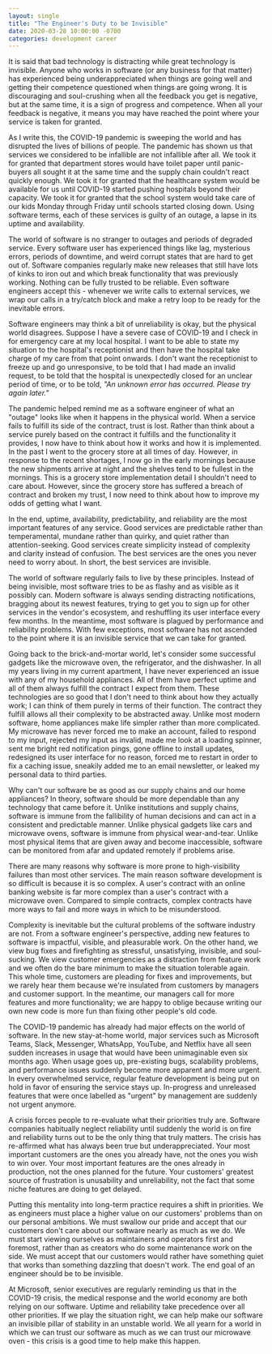 ```yaml
---
layout: single
title: "The Engineer's Duty to be Invisible"
date: 2020-03-28 10:00:00 -0700
categories: development career
---
```


It is said that bad technology is distracting while great technology is invisible.
Anyone who works in software (or any business for that matter) has experienced being underappreciated when things are going well and getting their competence questioned when things are going wrong.
It is discouraging and soul-crushing when all the feedback you get is negative, but at the same time, it is a sign of progress and competence.
When all your feedback is negative, it means you may have reached the point where your service is taken for granted.

As I write this, the COVID-19 pandemic is sweeping the world and has disrupted the lives of billions of people.
The pandemic has shown us that services we considered to be infallible are not infallible after all.
We took it for granted that department stores would have toilet paper until panic-buyers all sought it at the same time and the supply chain couldn't react quickly enough.
We took it for granted that the healthcare system would be available for us until COVID-19 started pushing hospitals beyond their capacity.
We took it for granted that the school system would take care of our kids Monday through Friday until schools started closing down.
Using software terms, each of these services is guilty of an outage, a lapse in its uptime and availability.

The world of software is no stranger to outages and periods of degraded service.
Every software user has experienced things like lag, mysterious errors, periods of downtime, and weird corrupt states that are hard to get out of.
Software companies regularly make new releases that still have lots of kinks to iron out and which break functionality that was previously working.
Nothing can be fully trusted to be reliable.
Even software engineers accept this - whenever we write calls to external services, we wrap our calls in a try/catch block and make a retry loop to be ready for the inevitable errors.

Software engineers may think a bit of unreliability is okay, but the physical world disagrees.
Suppose I have a severe case of COVID-19 and I check in for emergency care at my local hospital.
I want to be able to state my situation to the hospital's receptionist and then have the hospital take charge of my care from that point onwards.
I don't want the receptionist to freeze up and go unresponsive, to be told that I had made an invalid request, to be told that the hospital is unexpectedly closed for an unclear period of time, or to be told, *"An unknown error has occurred. Please try again later."*

The pandemic helped remind me as a software engineer of what an "outage" looks like when it happens in the physical world.
When a service fails to fulfill its side of the contract, trust is lost.
Rather than think about a service purely based on the contract it fulfills and the functionality it provides, I now have to think about how it works and how it is implemented.
In the past I went to the grocery store at all times of day.
However, in response to the recent shortages, I now go in the early mornings because the new shipments arrive at night and the shelves tend to be fullest in the mornings.
This is a grocery store implementation detail I shouldn't need to care about.
However, since the grocery store has suffered a breach of contract and broken my trust, I now need to think about how to improve my odds of getting what I want.

In the end, uptime, availability, predictability, and reliability are the most important features of any service.
Good services are predictable rather than temperamental, mundane rather than quirky, and quiet rather than attention-seeking.
Good services create simplicity instead of complexity and clarity instead of confusion.
The best services are the ones you never need to worry about.
In short, the best services are invisible.

The world of software regularly fails to live by these principles.
Instead of being invisible, most software tries to be as flashy and as visible as it possibly can.
Modern software is always sending distracting notifications, bragging about its newest features, trying to get you to sign up for other services in the vendor's ecosystem, and reshuffling its user interface every few months.
In the meantime, most software is plagued by performance and reliability problems.
With few exceptions, most software has not ascended to the point where it is an invisible service that we can take for granted.

Going back to the brick-and-mortar world, let's consider some successful gadgets like the microwave oven, the refrigerator, and the dishwasher.
In all my years living in my current apartment, I have never experienced an issue with any of my household appliances.
All of them have perfect uptime and all of them always fulfill the contract I expect from them.
These technologies are so good that I don't need to think about how they actually work; I can think of them purely in terms of their function.
The contract they fulfill allows all their complexity to be abstracted away.
Unlike most modern software, home appliances make life simpler rather than more complicated.
My microwave has never forced me to make an account, failed to respond to my input, rejected my input as invalid, made me look at a loading spinner, sent me bright red notification pings, gone offline to install updates, redesigned its user interface for no reason, forced me to restart in order to fix a caching issue, sneakily added me to an email newsletter, or leaked my personal data to third parties.

Why can't our software be as good as our supply chains and our home appliances?
In theory, software should be more dependable than any technology that came before it.
Unlike institutions and supply chains, software is immune from the fallibility of human decisions and can act in a consistent and predictable manner.
Unlike physical gadgets like cars and microwave ovens, software is immune from physical wear-and-tear.
Unlike most physical items that are given away and become inaccessible, software can be monitored from afar and updated remotely if problems arise.

There are many reasons why software is more prone to high-visibility failures than most other services.
The main reason software development is so difficult is because it is so complex.
A user's contract with an online banking website is far more complex than a user's contract with a microwave oven.
Compared to simple contracts, complex contracts have more ways to fail and more ways in which to be misunderstood.

Complexity is inevitable but the cultural problems of the software industry are not.
From a software engineer's perspective, adding new features to software is impactful, visible, and pleasurable work.
On the other hand, we view bug fixes and firefighting as stressful, unsatisfying, invisible, and soul-sucking.
We view customer emergencies as a distraction from feature work and we often do the bare minimum to make the situation tolerable again.
This whole time, customers are pleading for fixes and improvements, but we rarely hear them because we're insulated from customers by managers and customer support.
In the meantime, our managers call for more features and more functionality; we are happy to oblige because writing our own new code is more fun than fixing other people's old code.

The COVID-19 pandemic has already had major effects on the world of software.
In the new stay-at-home world, major services such as Microsoft Teams, Slack, Messenger, WhatsApp, YouTube, and Netflix have all seen sudden increases in usage that would have been unimaginable even six months ago.
When usage goes up, pre-existing bugs, scalability problems, and performance issues suddenly become more apparent and more urgent.
In every overwhelmed service, regular feature development is being put on hold in favor of ensuring the service stays up.
In-progress and unreleased features that were once labelled as "urgent" by management are suddenly not urgent anymore.

A crisis forces people to re-evaluate what their priorities truly are.
Software companies habitually neglect reliability until suddenly the world is on fire and reliability turns out to be the only thing that truly matters.
The crisis has re-affirmed what has always been true but underappreciated.
Your most important customers are the ones you already have, not the ones you wish to win over.
Your most important features are the ones already in production, not the ones planned for the future.
Your customers' greatest source of frustration is unusability and unreliability, not the fact that some niche features are doing to get delayed.

Putting this mentality into long-term practice requires a shift in priorities.
We as engineers must place a higher value on our customers' problems than on our personal ambitions.
We must swallow our pride and accept that our customers don't care about our software nearly as much as we do.
We must start viewing ourselves as maintainers and operators first and foremost, rather than as creators who do some maintenance work on the side.
We must accept that our customers would rather have something quiet that works than something dazzling that doesn't work.
The end goal of an engineer should be to be invisible.

At Microsoft, senior executives are regularly reminding us that in the COVID-19 crisis, the medical response and the world economy are both relying on our software.
Uptime and reliability take precedence over all other priorities.
If we play the situation right, we can help make our software an invisible pillar of stability in an unstable world.
We all yearn for a world in which we can trust our software as much as we can trust our microwave oven - this crisis is a good time to help make this happen.
